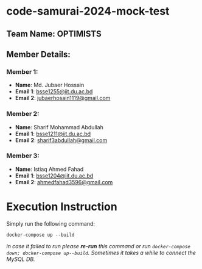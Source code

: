 # code-samurai-2024-mock-test

## Team Name: OPTIMISTS

## Member Details:

### Member 1:

- **Name**: Md. Jubaer Hossain
- **Email 1**: bsse1255@iit.du.ac.bd
- **Email 2**: jubaerhosain1119@gmail.com

### Member 2:

- **Name**: Sharif Mohammad Abdullah
- **Email 1**: bsse1211@iit.du.ac.bd
- **Email 2**: sharif3abdullah@gmail.com

### Member 3:

- **Name**: Istiaq Ahmed Fahad
- **Email 1**: bsse1204@iit.du.ac.bd
- **Email 2**: ahmedfahad3596@gmail.com

# Execution Instruction

Simply run the following command:

`docker-compose up --build`

_in case it failed to run please **re-run** this command or run `docker-compose down; docker-compose up--build`. Sometimes it takes a while to connect the MySQL DB._

